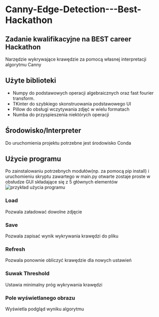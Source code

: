 # Canny-Edge-Detection---Best-Hackathon
## Zadanie kwalifikacyjne na BEST career Hackathon
Narzędzie wykrywające krawędzie za pomocą własnej interpretacji algorytmu Canny

## Użyte biblioteki
- Numpy do podstawowych operacji algebraicznych oraz fast fourier transform.
- TKinter do szybkiego skonstruowania podstawowego UI 
- Pillow do obsługi wczytywania zdjęć w wielu formatach
- Numba do przyspieszenia niektórych operacji

## Środowisko/Interpreter
Do uruchomienia projektu potrzebne jest środowisko Conda

## Użycie programu
Po zainstalowaniu potrzebnych modułów(np. za pomocą pip install) i uruchomieniu
skryptu zawartego w main.py otwarte zostaje proste w obsłudze GUI składające się z 
5 głównych elementów
![przykład użycia programu]("https://i.ibb.co/fNf6TTz/edge.png)

### Load
Pozwala załadować dowolne zdjęcie

### Save
Pozwala zapisać wynik wykrywania krawędzi do pliku

### Refresh
Pozwala ponownie obliczyć krawędzie dla nowych ustawień 

### Suwak Threshold
Ustawia minimalny próg wykrywania krawędzi

### Pole wyświetlanego obrazu
Wyświetla podgląd wyniku algorytmu
	
